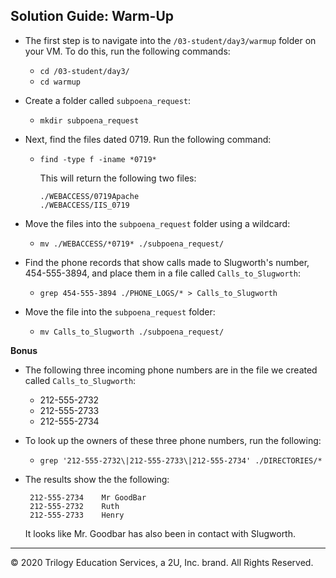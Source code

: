 ## Solution Guide: Warm-Up


- The first step is to navigate into the `/03-student/day3/warmup` folder on your VM. To do this, run the following commands:
   - `cd /03-student/day3/`
   - `cd warmup`

- Create a folder called `subpoena_request`:

  - `mkdir subpoena_request`

- Next, find the files dated 0719. Run the following command:   

  - `find -type f -iname *0719*`

     This will return the following two files:
       ```
       ./WEBACCESS/0719Apache
       ./WEBACCESS/IIS_0719
       ```
- Move the files into the `subpoena_request` folder using a wildcard:

  - `mv ./WEBACCESS/*0719* ./subpoena_request/`

 - Find the phone records that show calls made to Slugworth's number,  454-555-3894, and place them in a file called `Calls_to_Slugworth`:

   - `grep 454-555-3894 ./PHONE_LOGS/* > Calls_to_Slugworth`

- Move the file into the `subpoena_request` folder:

  - `mv Calls_to_Slugworth ./subpoena_request/`


**Bonus**

- The following three incoming phone numbers are in the file we created called `Calls_to_Slugworth`:
  - 212-555-2732
  - 212-555-2733
  - 212-555-2734

- To look up the owners of these three phone numbers, run the following:

  -  `grep '212-555-2732\|212-555-2733\|212-555-2734' ./DIRECTORIES/*`

- The results show the the following:

       212-555-2734    Mr GoodBar  
       212-555-2732    Ruth  
       212-555-2733    Henry

  It looks like Mr. Goodbar has also been in contact with Slugworth.      

---
© 2020 Trilogy Education Services, a 2U, Inc. brand. All Rights Reserved.
